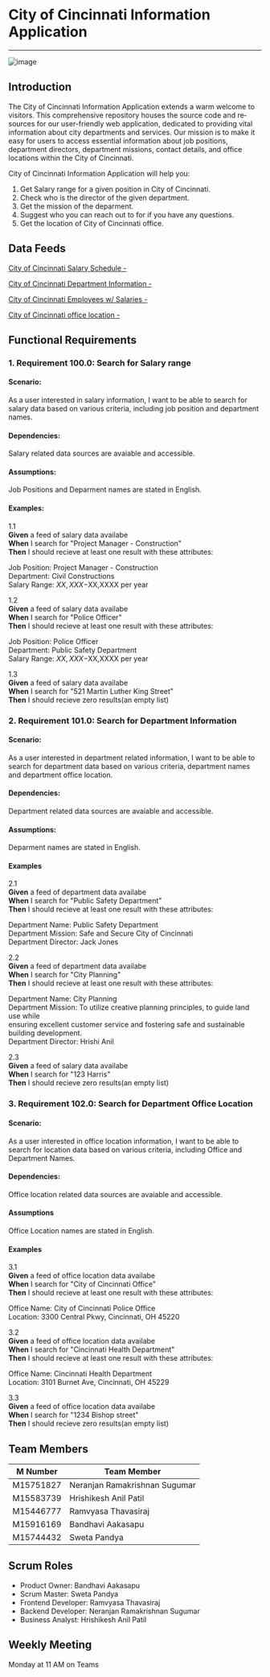 # **City of Cincinnati Information Application**

---

![image](https://github.com/Neranjan98/Bookstore/assets/143024478/630702d5-566a-4ca7-8343-108f901a31d1)


## Introduction

The City of Cincinnati Information Application e­xtends a warm welcome to visitors. This compre­hensive repository house­s the source code and re­sources for our user-friendly we­b application, dedicated to providing vital information about city departme­nts and services. Our mission is to make it easy for users to access essential information about job positions, department directors, department missions, contact details, and office locations within the City of Cincinnati.

City of Cincinnati Information Application will help you:
1. Get Salary range for a given position in City of Cincinnati.
2. Check who is the director of the given department.
3. Get the mission of the deparment.
4. Suggest who you can reach out to for if you have any questions.
5. Get the location of City of Cincinnati office.

## Data Feeds

[City of Cincinnati Salary Schedule - ](https://data.cincinnati-oh.gov/resource/wmj4-ygbf.json)


[City of Cincinnati Department Information - ](https://data.cincinnati-oh.gov/resource/txnn-6e6x.json)


[City of Cincinnati Employees w/ Salaries - ](https://data.cincinnati-oh.gov/resource/yaws-h72m.json)


[City of Cincinnati office location - ](https://developers.google.com/maps/documentation/embed/get-started)



## Functional Requirements
### 1. Requirement 100.0: Search for Salary range
    
#### Scenario:
As a user interested in salary information, I want to be able to search for salary data based on various criteria, including job position and department names.
    
#### Dependencies:
Salary related data sources are avaiable and accessible.
    
#### Assumptions:
Job Positions and Deparment names are stated in English.
   
#### Examples:
    
1.1  
          **Given** a feed of salary data availabe  
          **When** I search for "Project Manager - Construction"  
          **Then** I should recieve at least one result with these attributes:


Job Position: Project Manager - Construction  
Department: Civil Constructions  
Salary Range: $XX,XXX-$XX,XXXX per year  

 1.2  
          **Given** a feed of salary data availabe  
          **When** I search for "Police Officer"  
          **Then** I should recieve at least one result with these attributes:

Job Position: Police Officer  
Department: Public Safety Department  
Salary Range: $XX,XXX-$XX,XXXX per year  

1.3  
          **Given** a feed of salary data availabe  
          **When** I search for "521 Martin Luther King Street"  
          **Then** I should recieve zero results(an empty list)

### 2. Requirement 101.0: Search for Department Information
    
#### Scenario:
As a user interested in department related information, I want to be able to search for department data based on various criteria, department names and department office location.
    
#### Dependencies:
Department related data sources are avaiable and accessible.
    
#### Assumptions:
Deparment names are stated in English.

#### Examples
    
2.1  
         **Given** a feed of department data availabe  
         **When** I search for "Public Safety Department"  
         **Then** I should recieve at least one result with these attributes:

Department Name: Public Safety Department  
Department Mission: Safe and Secure City of Cincinnati  
Department Director: Jack Jones   

2.2  
         **Given** a feed of department data availabe  
         **When** I search for "City Planning"  
         **Then** I should recieve at least one result with these attributes:

Department Name: City Planning  
Department Mission: To utilize creative planning principles, to guide land use while   
                    ensuring excellent customer service and fostering safe and sustainable 
                    building development.  
Department Director: Hrishi Anil

2.3  
         **Given** a feed of salary data availabe  
         **When** I search for "123 Harris"  
         **Then** I should recieve zero results(an empty list)

### 3. Requirement 102.0: Search for Department Office Location
#### Scenario:
As a user interested in office location information, I want to be able to search for location data based on various criteria, including Office and Department Names.
    
#### Dependencies:
Office location related data sources are avaiable and accessible.
    
#### Assumptions
Office Location names are stated in English.

#### Examples
    
3.1  
         **Given** a feed of office location data availabe  
         **When** I search for "City of Cincinnati Office"  
         **Then** I should recieve at least one result with these attributes:

Office Name: City of Cincinnati Police Office  
Location:    3300 Central Pkwy, Cincinnati, OH 45220   

3.2  
         **Given** a feed of office location data availabe  
         **When** I search for "Cincinnati Health Department"  
         **Then** I should recieve at least one result with these attributes:

Office Name: Cincinnati Health Department  
Location:    3101 Burnet Ave, Cincinnati, OH 45229  

3.3  
         **Given** a feed of office location data availabe  
         **When** I search for "1234 Bishop street"  
         **Then** I should recieve zero results(an empty list)


## Team Members

| M Number    | Team Member					  |
| ----------- | ----------------------------- |
| M15751827   | Neranjan Ramakrishnan Sugumar |
| M15583739   | Hrishikesh Anil Patil		  |
| M15446777   | Ramvyasa Thavasiraj			  |
| M15916169   | Bandhavi Aakasapu			  |
| M15744432   | Sweta	Pandya					  |

## Scrum Roles 

- Product Owner:         Bandhavi Aakasapu
- Scrum Master:          Sweta	Pandya
- Frontend Developer:    Ramvyasa Thavasiraj
- Backend Developer:     Neranjan Ramakrishnan Sugumar
- Business Analyst:      Hrishikesh Anil Patil

##  Weekly Meeting

Monday at 11 AM on Teams

